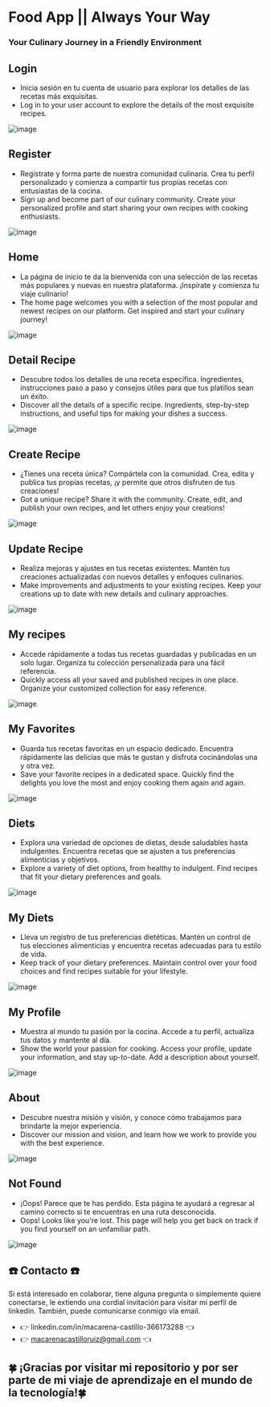# Food App || Always Your Way
### Your Culinary Journey in a Friendly Environment 

## Login

- Inicia sesión en tu cuenta de usuario para explorar los detalles de las recetas más exquisitas.
- Log in to your user account to explore the details of the most exquisite recipes.

![image](https://github.com/Age-NteK/FOOD/assets/107895191/cd20b38c-97cb-44ba-ad73-dbd4210f00ce)

## Register

- Regístrate y forma parte de nuestra comunidad culinaria. Crea tu perfil personalizado y comienza a compartir tus propias recetas con entusiastas de la cocina.
- Sign up and become part of our culinary community. Create your personalized profile and start sharing your own recipes with cooking enthusiasts.

![image](https://github.com/Age-NteK/FOOD/assets/107895191/606336c0-e91e-478f-86ad-be8d7869076e)

## Home

- La página de inicio te da la bienvenida con una selección de las recetas más populares y nuevas en nuestra plataforma. ¡Inspírate y comienza tu viaje culinario!
- The home page welcomes you with a selection of the most popular and newest recipes on our platform. Get inspired and start your culinary journey!

![image](https://github.com/Age-NteK/FOOD/assets/107895191/ac927628-8f10-4210-aba5-cb6693d42e43)

## Detail Recipe

- Descubre todos los detalles de una receta específica. Ingredientes, instrucciones paso a paso y consejos útiles para que tus platillos sean un éxito.
- Discover all the details of a specific recipe. Ingredients, step-by-step instructions, and useful tips for making your dishes a success.

![image](https://github.com/Age-NteK/FOOD/assets/107895191/cb380ccd-c5a3-46a8-aa0b-e1d7b1d2fc6b)

## Create Recipe

- ¿Tienes una receta única? Compártela con la comunidad. Crea, edita y publica tus propias recetas, ¡y permite que otros disfruten de tus creaciones!
- Got a unique recipe? Share it with the community. Create, edit, and publish your own recipes, and let others enjoy your creations!

![image](https://github.com/Age-NteK/FOOD/assets/107895191/b0670582-2281-4d0e-8040-553638beb576)

## Update Recipe

- Realiza mejoras y ajustes en tus recetas existentes. Mantén tus creaciones actualizadas con nuevos detalles y enfoques culinarios.
- Make improvements and adjustments to your existing recipes. Keep your creations up to date with new details and culinary approaches.

![image](https://github.com/Age-NteK/FOOD/assets/107895191/e5fc2742-eb27-4686-bef7-9ef5cee33f31)

## My recipes

- Accede rápidamente a todas tus recetas guardadas y publicadas en un solo lugar. Organiza tu colección personalizada para una fácil referencia.
- Quickly access all your saved and published recipes in one place. Organize your customized collection for easy reference.

![image](https://github.com/Age-NteK/FOOD/assets/107895191/25042227-c418-46b1-a8ac-e19739bd79d1)

## My Favorites

- Guarda tus recetas favoritas en un espacio dedicado. Encuentra rápidamente las delicias que más te gustan y disfruta cocinándolas una y otra vez.
- Save your favorite recipes in a dedicated space. Quickly find the delights you love the most and enjoy cooking them again and again.

![image](https://github.com/Age-NteK/FOOD/assets/107895191/60917b8d-b1fe-4e9f-8658-35e2ce69bc10)

## Diets

- Explora una variedad de opciones de dietas, desde saludables hasta indulgentes. Encuentra recetas que se ajusten a tus preferencias alimenticias y objetivos.
- Explore a variety of diet options, from healthy to indulgent. Find recipes that fit your dietary preferences and goals.

![image](https://github.com/Age-NteK/FOOD/assets/107895191/7cd84887-4f00-4f89-814f-8129c20ee2f4)

## My Diets

- Lleva un registro de tus preferencias dietéticas. Mantén un control de tus elecciones alimenticias y encuentra recetas adecuadas para tu estilo de vida.
- Keep track of your dietary preferences. Maintain control over your food choices and find recipes suitable for your lifestyle.

![image](https://github.com/Age-NteK/FOOD/assets/107895191/54762ad5-d77e-444c-9ebb-77a6a4768120)

## My Profile

- Muestra al mundo tu pasión por la cocina. Accede a tu perfil, actualiza tus datos y mantente al día.
- Show the world your passion for cooking. Access your profile, update your information, and stay up-to-date. Add a description about yourself.

![image](https://github.com/Age-NteK/FOOD/assets/107895191/080f93c8-7303-44d2-8d1d-18c1c45c9cd2)

## About

- Descubre nuestra misión y visión, y conoce cómo trabajamos para brindarte la mejor experiencia.
- Discover our mission and vision, and learn how we work to provide you with the best experience.

![image](https://github.com/Age-NteK/FOOD/assets/107895191/1d6a9ffa-bc02-4d85-a202-cf3f65370a9c)

## Not Found

- ¡Oops! Parece que te has perdido. Esta página te ayudará a regresar al camino correcto si te encuentras en una ruta desconocida.
- Oops! Looks like you're lost. This page will help you get back on track if you find yourself on an unfamiliar path.

![image](https://github.com/Age-NteK/FOOD/assets/107895191/aab2fed1-b9f8-4171-a588-73c56a9c2a58)

## ☎️ Contacto ☎️

Si está interesado en colaborar, tiene alguna pregunta o simplemente quiere conectarse, le extiendo una cordial invitación para visitar mi perfil de linkedin. También, puede comunicarse conmigo vía email.
- 👉 linkedin.com/in/macarena-castillo-366173288 👈
- 👉 macarenacastilloruiz@gmail.com 👈

## **🍀 ¡Gracias por visitar mi repositorio y por ser parte de mi viaje de aprendizaje en el mundo de la tecnología!🍀**



